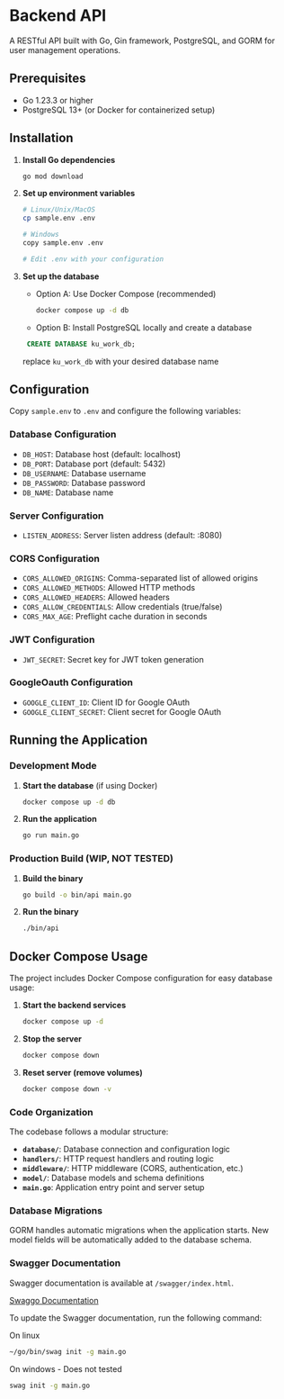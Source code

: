 # Backend API

A RESTful API built with Go, Gin framework, PostgreSQL, and GORM for user management operations.

## Prerequisites

- Go 1.23.3 or higher
- PostgreSQL 13+ (or Docker for containerized setup)

## Installation

1. **Install Go dependencies**
   ```bash
   go mod download
   ```

2. **Set up environment variables**
   ```bash
   # Linux/Unix/MacOS
   cp sample.env .env
   
   # Windows
   copy sample.env .env
   
   # Edit .env with your configuration
   ```

3. **Set up the database**
   - Option A: Use Docker Compose (recommended)
     ```bash
     docker compose up -d db
     ```
   - Option B: Install PostgreSQL locally and create a database
   ```sql
    CREATE DATABASE ku_work_db;
    ```
    replace `ku_work_db` with your desired database name


## Configuration

Copy `sample.env` to `.env` and configure the following variables:

### Database Configuration
- `DB_HOST`: Database host (default: localhost)
- `DB_PORT`: Database port (default: 5432)
- `DB_USERNAME`: Database username
- `DB_PASSWORD`: Database password
- `DB_NAME`: Database name

### Server Configuration
- `LISTEN_ADDRESS`: Server listen address (default: :8080)

### CORS Configuration
- `CORS_ALLOWED_ORIGINS`: Comma-separated list of allowed origins
- `CORS_ALLOWED_METHODS`: Allowed HTTP methods
- `CORS_ALLOWED_HEADERS`: Allowed headers
- `CORS_ALLOW_CREDENTIALS`: Allow credentials (true/false)
- `CORS_MAX_AGE`: Preflight cache duration in seconds

### JWT Configuration
- `JWT_SECRET`: Secret key for JWT token generation

### GoogleOauth Configuration
- `GOOGLE_CLIENT_ID`: Client ID for Google OAuth
- `GOOGLE_CLIENT_SECRET`: Client secret for Google OAuth

## Running the Application

### Development Mode

1. **Start the database** (if using Docker)
   ```bash
   docker compose up -d db
   ```

2. **Run the application**
   ```bash
   go run main.go
   ```

### Production Build (WIP, NOT TESTED)

1. **Build the binary**
   ```bash
   go build -o bin/api main.go
   ```

2. **Run the binary**
   ```bash
   ./bin/api
   ```

## Docker Compose Usage

The project includes Docker Compose configuration for easy database usage:

1. **Start the backend services**
   ```bash
   docker compose up -d
   ```

2. **Stop the server**
   ```bash
   docker compose down
   ```

3. **Reset server (remove volumes)**
   ```bash
   docker compose down -v
   ```
  
### Code Organization

The codebase follows a modular structure:

- **`database/`**: Database connection and configuration logic
- **`handlers/`**: HTTP request handlers and routing logic
- **`middleware/`**: HTTP middleware (CORS, authentication, etc.)
- **`model/`**: Database models and schema definitions
- **`main.go`**: Application entry point and server setup

### Database Migrations

GORM handles automatic migrations when the application starts. New model fields will be automatically added to the database schema.

### Swagger Documentation

Swagger documentation is available at `/swagger/index.html`.

[Swaggo Documentation](https://github.com/swaggo/gin-swagger)

To update the Swagger documentation, run the following command:

On linux
```bash
~/go/bin/swag init -g main.go
```

On windows - Does not tested
```bash
swag init -g main.go
```